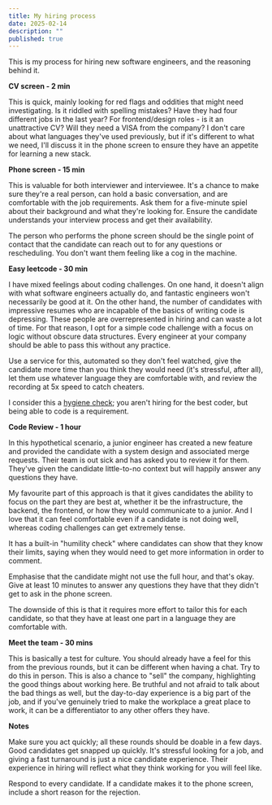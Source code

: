 ```yaml
---
title: My hiring process
date: 2025-02-14
description: ""
published: true
---
```


This is my process for hiring new software engineers, and the reasoning behind it.

**CV screen - 2 min**

This is quick, mainly looking for red flags and oddities that might need investigating. Is it riddled with spelling mistakes? Have they had four different jobs in the last year? For frontend/design roles - is it an unattractive CV? Will they need a VISA from the company?
I don't care about what languages they've used previously, but if it's different to what we need, I'll discuss it in the phone screen to ensure they have an appetite for learning a new stack.

**Phone screen - 15 min**

This is valuable for both interviewer and interviewee. It's a chance to make sure they're a real person, can hold a basic conversation, and are comfortable with the job requirements. Ask them for a five-minute spiel about their background and what they're looking for.
Ensure the candidate understands your interview process and get their availability.

The person who performs the phone screen should be the single point of contact that the candidate can reach out to for any questions or rescheduling. You don't want them feeling like a cog in the machine.

**Easy leetcode - 30 min**

I have mixed feelings about coding challenges. On one hand, it doesn't align with what software engineers actually do, and fantastic engineers won't necessarily be good at it. On the other hand, the number of candidates with impressive resumes who are incapable of the basics of writing code is depressing. These people are overrepresented in hiring and can waste a lot of time. For that reason, I opt for a simple code challenge with a focus on logic without obscure data structures. Every engineer at your company should be able to pass this without any practice.

Use a service for this, automated so they don't feel watched, give the candidate more time than you think they would need (it's stressful, after all), let them use whatever language they are comfortable with, and review the recording at 5x speed to catch cheaters.

I consider this a [hygiene check](/blogs/21hygiene); you aren't hiring for the best coder, but being able to code is a requirement.

**Code Review - 1 hour**

In this hypothetical scenario, a junior engineer has created a new feature and provided the candidate with a system design and associated merge requests. Their team is out sick and has asked you to review it for them. They've given the candidate little-to-no context but will happily answer any questions they have.

My favourite part of this approach is that it gives candidates the ability to focus on the part they are best at, whether it be the infrastructure, the backend, the frontend, or how they would communicate to a junior. And I love that it can feel comfortable even if a candidate is not doing well, whereas coding challenges can get extremely tense.

It has a built-in "humility check" where candidates can show that they know their limits, saying when they would need to get more information in order to comment.

Emphasise that the candidate might not use the full hour, and that's okay. Give at least 10 minutes to answer any questions they have that they didn't get to ask in the phone screen.

The downside of this is that it requires more effort to tailor this for each candidate, so that they have at least one part in a language they are comfortable with.

**Meet the team - 30 mins**

This is basically a test for culture. You should already have a feel for this from the previous rounds, but it can be different when having a chat. Try to do this in person.
This is also a chance to "sell" the company, highlighting the good things about working here. Be truthful and not afraid to talk about the bad things as well, but the day-to-day experience is a big part of the job, and if you've genuinely tried to make the workplace a great place to work, it can be a differentiator to any other offers they have.

**Notes**

Make sure you act quickly; all these rounds should be doable in a few days. Good candidates get snapped up quickly. It's stressful looking for a job, and giving a fast turnaround is just a nice candidate experience. Their experience in hiring will reflect what they think working for you will feel like.

Respond to every candidate. If a candidate makes it to the phone screen, include a short reason for the rejection.
